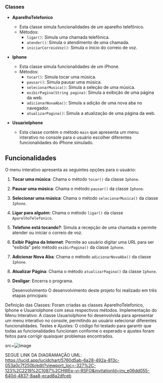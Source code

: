 ### Classes

- **AparelhoTelefonico**
  - Esta classe simula funcionalidades de um aparelho telefônico.
  - Métodos:
    - `ligar()`: Simula uma chamada telefônica.
    - `atender()`: Simula o atendimento de uma chamada.
    - `iniciarCorreioVoz()`: Simula o início do correio de voz.

- **Iphone**
  - Esta classe simula funcionalidades de um iPhone.
  - Métodos:
    - `tocar()`: Simula tocar uma música.
    - `pausar()`: Simula pausar uma música.
    - `selecionarMusica()`: Simula a seleção de uma música.
    - `exibirPagina(String pagina)`: Simula a exibição de uma página da web.
    - `adicionarNovaAba()`: Simula a adição de uma nova aba no navegador.
    - `atualizarPagina()`: Simula a atualização de uma página da web.

- **UsuarioIphone**
  - Esta classe contém o método `main` que apresenta um menu interativo no console para o usuário escolher diferentes funcionalidades do iPhone simulado.

## Funcionalidades

O menu interativo apresenta as seguintes opções para o usuário:

1. **Tocar uma música**: Chama o método `tocar()` da classe `Iphone`.
2. **Pausar uma música**: Chama o método `pausar()` da classe `Iphone`.
3. **Selecionar uma música**: Chama o método `selecionarMusica()` da classe `Iphone`.
4. **Ligar para alguém**: Chama o método `ligar()` da classe `AparelhoTelefonico`.
5. **Telefone está tocando?**: Simula a recepção de uma chamada e permite atender ou iniciar o correio de voz.
6. **Exibir Página da Internet**: Permite ao usuário digitar uma URL para ser "exibida" pelo método `exibirPagina()` da classe `Iphone`.
7. **Adicionar Nova Aba**: Chama o método `adicionarNovaAba()` da classe `Iphone`.
8. **Atualizar Página**: Chama o método `atualizarPagina()` da classe `Iphone`.
0. **Desligar**: Encerra o programa.

   Desenvolvimento
O desenvolvimento deste projeto foi realizado em três etapas principais:

Definição das Classes: Foram criadas as classes AparelhoTelefonico, Iphone e UsuarioIphone com seus respectivos métodos.
Implementação do Menu Interativo: A classe UsuarioIphone foi desenvolvida para apresentar um menu interativo no console, permitindo ao usuário selecionar diferentes funcionalidades.
Testes e Ajustes: O código foi testado para garantir que todas as funcionalidades funcionam conforme o esperado e ajustes foram feitos para corrigir quaisquer problemas encontrados.

<img>src=![image](https://github.com/Jotacourt/DesafioIphone/assets/142851854/20307d21-9761-45d3-9ce7-ee82d2d459d3)

SEGUE LINK DA DIAGRAMAÇÃO UML:
 https://lucid.app/lucidchart/5760d5ab-6a28-492a-813c-053a0c7f250b/edit?viewport_loc=-327%2C-123%2C2219%2C1087%2CHWEp-vi-RSFO&invitationId=inv_e06dd055-640d-4837-8aa8-ecad8a2dfceb
